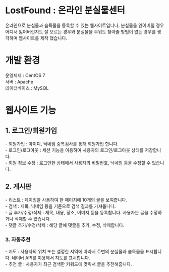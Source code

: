 # LostFound : 온라인 분실물센터
온라인으로 분실물과 습득물을 등록할 수 있는 웹사이트입니다.
분실물을 잃어버릴 경우 어디서 잃어버린지도 잘 모르는 경우와 분실물을 주워도 찾아줄 방법이 없는 경우를 생각하며 웹사이트를 제작 했습니다.

# 개발 환경
운영체제 : CentOS 7 <br/>
서버 : Apache<br/>
데이터베이스 : MySQL<br/>


# 웹사이트 기능
 
<h2>1. 로그인/회원가입  </h2>
- 회원가입 : 아이디, 닉네임 중복검사를 통해 회원가입 합니다.<br/>
- 로그인/로그아웃 : 세션 기능을 이용하여 사용자의 로그인/로그아웃 상태를 저장합니다. <br/>
- 회원 정보 수정 : 로그인한 상태에서 사용자의 비밀번호, 닉네임 등을 수정할 수 있습니다. <br/>

<h2>2. 게시판 </h2>
- 리스트 : 페이징을 사용하여 한 페이지에 10개의 글을 보여줍니다. </br>
- 검색 : 제목, 닉네임 등을 기준으로 검색 결과를 가져옵니다. <br/>
- 글 추가/수정/삭제 : 제목, 내용, 장소, 이미지 등을 등록합니다. 사용자는 글을 수정하거나 삭제할 수 있습니다. <br/>
- 댓글 추가/수정/삭제 : 해당 글에 댓글을 추가, 수정, 삭제합니다. <br/>

<h3>3. 자동추천 </h3>
- 지도 : 사용자의 위치 또는 설정한 지역에 따라서 주변의 분실물과 습득물을 표시합니다. 네이버 API를 이용해서 지도를 표시합니다. </br>
- 추천 글 : 사용자가 최근 검색한 키워드에 맞춰서 글을 추천해줍니다.
